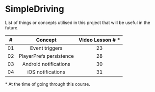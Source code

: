 # SimpleDriving

List of things or concepts utilised in this project that will be useful in the future.

|  #  |         Concept         | Video Lesson # \* |
| :-: | :---------------------: | :---------------: |
| 01  |     Event triggers      |        23         |
| 02  | PlayerPrefs persistence |        28         |
| 03  |  Android notifications  |        30         |
| 04  |    iOS notifications    |        31         |

\* At the time of going through this course.

